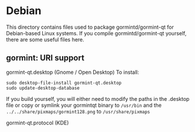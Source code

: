 
Debian
====================
This directory contains files used to package gormintd/gormint-qt
for Debian-based Linux systems. If you compile gormintd/gormint-qt yourself, there are some useful files here.

## gormint: URI support ##


gormint-qt.desktop  (Gnome / Open Desktop)
To install:

	sudo desktop-file-install gormint-qt.desktop
	sudo update-desktop-database

If you build yourself, you will either need to modify the paths in
the .desktop file or copy or symlink your gormintqt binary to `/usr/bin`
and the `../../share/pixmaps/gormint128.png` to `/usr/share/pixmaps`

gormint-qt.protocol (KDE)


